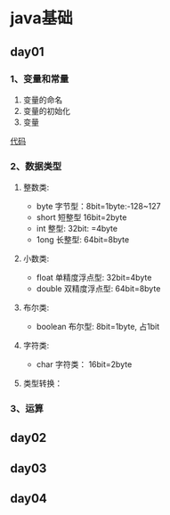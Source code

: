 # java基础
## day01
### 1、变量和常量
1. 变量的命名
2. 变量的初始化
3. 变量

[代码](/day01/Demo01.java)
### 2、数据类型
<!-- 基础数据类型（四类八种） -->
1. 整数类: 
    - byte 字节型：8bit=1byte:-128~127 
    - short 短整型 16bit=2byte
    - int 整型: 32bit: =4byte
    - 1ong 长整型: 64bit=8byte
2. 小数类: 
    - float 单精度浮点型: 32bit=4byte
    - double 双精度浮点型: 64bit=8byte
3. 布尔类:
    - boolean 布尔型: 8bit=1byte, 占1bit
4. 字符类:
    - char 字符类： 16bit=2byte
    
5. 类型转换：

    
    
    




### 3、运算
## day02
###
## day03
## day04
